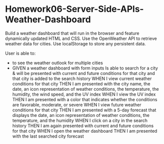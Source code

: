 # Homework06-Server-Side-APIs-Weather-Dashboard

Build a weather dashboard that will run in the browser and feature dynamically updated HTML and CSS.
Use the OpenWeather API to retrieve weather data for cities.
Use localStorage to store any persistent data.

User is able to:
- to see the weather outlook for multiple cities
- GIVEN a weather dashboard with form inputs
Is able to search for a city & will be presented with current and future conditions for that city and that city is added to the search history
WHEN I view current weather conditions for that city
THEN I am presented with the city name, the date, an icon representation of weather conditions, the temperature, the humidity, the wind speed, and the UV index
WHEN I view the UV index
THEN I am presented with a color that indicates whether the conditions are favorable, moderate, or severe
WHEN I view future weather conditions for that city
THEN I am presented with a 5-day forecast that displays the date, an icon representation of weather conditions, the temperature, and the humidity
WHEN I click on a city in the search history
THEN I am again presented with current and future conditions for that city
WHEN I open the weather dashboard
THEN I am presented with the last searched city forecast
